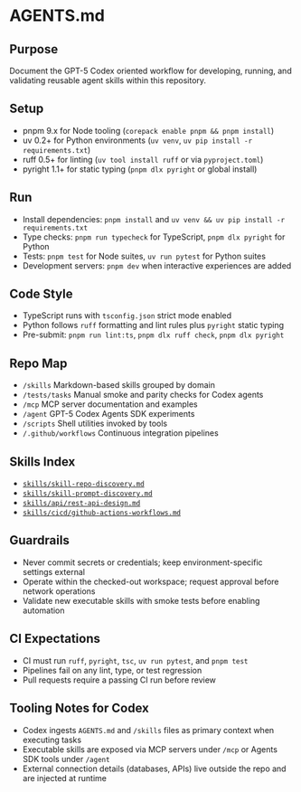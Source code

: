 # AGENTS.md
## Purpose
Document the GPT-5 Codex oriented workflow for developing, running, and validating reusable agent skills within this repository.

## Setup
- pnpm 9.x for Node tooling (`corepack enable pnpm && pnpm install`)
- uv 0.2+ for Python environments (`uv venv`, `uv pip install -r requirements.txt`)
- ruff 0.5+ for linting (`uv tool install ruff` or via `pyproject.toml`)
- pyright 1.1+ for static typing (`pnpm dlx pyright` or global install)

## Run
- Install dependencies: `pnpm install` and `uv venv && uv pip install -r requirements.txt`
- Type checks: `pnpm run typecheck` for TypeScript, `pnpm dlx pyright` for Python
- Tests: `pnpm test` for Node suites, `uv run pytest` for Python suites
- Development servers: `pnpm dev` when interactive experiences are added

## Code Style
- TypeScript runs with `tsconfig.json` strict mode enabled
- Python follows `ruff` formatting and lint rules plus `pyright` static typing
- Pre-submit: `pnpm run lint:ts`, `pnpm dlx ruff check`, `pnpm dlx pyright`

## Repo Map
- `/skills` Markdown-based skills grouped by domain
- `/tests/tasks` Manual smoke and parity checks for Codex agents
- `/mcp` MCP server documentation and examples
- `/agent` GPT-5 Codex Agents SDK experiments
- `/scripts` Shell utilities invoked by tools
- `/.github/workflows` Continuous integration pipelines

## Skills Index
- [`skills/skill-repo-discovery.md`](skills/skill-repo-discovery.md)
- [`skills/skill-prompt-discovery.md`](skills/skill-prompt-discovery.md)
- [`skills/api/rest-api-design.md`](skills/api/rest-api-design.md)
- [`skills/cicd/github-actions-workflows.md`](skills/cicd/github-actions-workflows.md)

## Guardrails
- Never commit secrets or credentials; keep environment-specific settings external
- Operate within the checked-out workspace; request approval before network operations
- Validate new executable skills with smoke tests before enabling automation

## CI Expectations
- CI must run `ruff`, `pyright`, `tsc`, `uv run pytest`, and `pnpm test`
- Pipelines fail on any lint, type, or test regression
- Pull requests require a passing CI run before review

## Tooling Notes for Codex
- Codex ingests `AGENTS.md` and `/skills` files as primary context when executing tasks
- Executable skills are exposed via MCP servers under `/mcp` or Agents SDK tools under `/agent`
- External connection details (databases, APIs) live outside the repo and are injected at runtime

